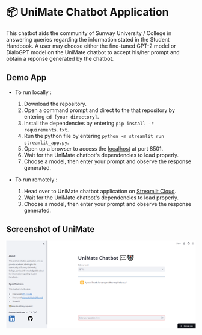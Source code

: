 # 📦 UniMate Chatbot Application 

This chatbot aids the community of Sunway University / College in answering queries regarding the information stated in the Student Handbook. A user may choose either the fine-tuned GPT-2 model or DialoGPT model on the UniMate chatbot to accept his/her prompt and obtain a reponse generated by the chatbot. 

## Demo App
- To run locally :
    1. Download the repository.
    2. Open a command prompt and direct to the that repository by entering `cd [your directory]`.
    3. Install the dependencies by entering `pip install -r requirements.txt`.
    4. Run the python file by entering `python -m streamlit run streamlit_app.py`.
    5. Open up a browser to access the [localhost](http://localhost:8501/) at port 8501.
    6. Wait for the UniMate chatbot's dependencies to load properly. 
    7. Choose a model, then enter your prompt and observe the response generated. 

- To run remotely : 
    1. Head over to UniMate chatbot application on [Streamlit Cloud](https://unimate-chatbot.streamlit.app/).
    2. Wait for the UniMate chatbot's dependencies to load properly. 
    3. Choose a model, then enter your prompt and observe the response generated. 

## Screenshot of UniMate
![A sceenhshoot of the UniMate Chatbot](./assets/unimate-interface.png)